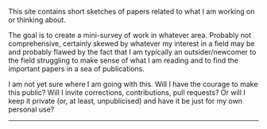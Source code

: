 This site contains short sketches of papers related to what I am working on or thinking about.

The goal is to create a mini-survey of work in whatever area.  Probably not comprehensive, certainly skewed by whatever my interest in a field may be and probably flawed by the fact that I am typically an outsider/newcomer to the field struggling to make sense of what I am reading and to find the important papers in a sea of publications.

I am not yet sure where I am going with this. Will I have the courage to make this public? Will I invite corrections, contributions, pull requests?  Or will I keep it private (or, at least, unpublicised) and have it be just for my own personal use?

------

